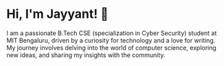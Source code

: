 # Hi, I'm Jayyant! 👋

I am a passionate B.Tech CSE (specialization in Cyber Security) student at MIT Bengaluru, driven by a curiosity for technology and a love for writing. My journey involves delving into the world of computer science, exploring new ideas, and sharing my insights with the community.
